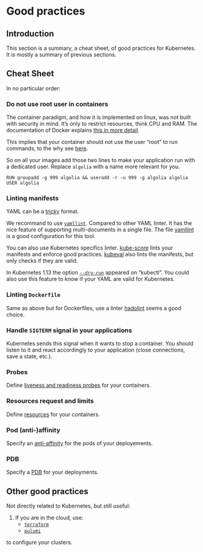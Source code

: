 # Good practices

## Introduction

This section is a summary, a cheat sheet, of good practices for Kubernetes. It is mostly a summary of previous sections.

## Cheat Sheet

In no particular order:

### Do not use root user in containers

The container paradigm, and how it is implemented on linux, was not built with security in mind. It’s only to restrict resources, think CPU and RAM. The documentation of Docker explains [this in more detail](https://docs.docker.com/engine/security/security/).

This implies that your container should not use the user “root” to run commands, to the why see [here](https://medium.com/@mccode/processes-in-containers-should-not-run-as-root-2feae3f0df3b).

So on all your images add those two lines to make your application run with a dedicated user. Replace `algolia` with a name more relevant for you.

```docker
RUN groupadd -g 999 algolia && useradd -r -u 999 -g algolia algolia
USER algolia
```

### Linting manifests

YAML can be a [tricky](https://docs.saltstack.com/en/latest/topics/troubleshooting/yaml_idiosyncrasies.html) format.

We recommand to use [`yamllint`](https://github.com/adrienverge/yamllint). Compared to other YAML linter. It has the nice feature of supporting multi-documents in a single file. The file [yamllint](./yamllint) is a good configuration for this tool.

You can also use Kubernetes specifics linter. [kube-score](https://github.com/zegl/kube-score) lints your manifests and enforce good practices. [kubeval](https://github.com/instrumenta/kubeval) also lints the manifests, but only checks if they are valid.

In Kubernetes 1.13 the option [`--dry-run`](https://Kubernetes.io/blog/2019/01/14/apiserver-dry-run-and-kubectl-diff/) appeared on “kubectl”. You could also use this feature to know if your YAML are valid for Kubernetes.

### Linting `Dockerfile`

Same as above but for Dockerfiles, use a linter [hadolint](https://github.com/hadolint/hadolint) seems a good choice.

### Handle `SIGTERM` signal in your applications

Kubernetes sends this signal when it wants to stop a container. You should listen to it and react accordingly to your application (close connections, save a state, etc.).

### Probes

Define [liveness and readiness probes](../11-probes) for your containers.

### Resources request and limits

Define [resources](../12-resources) for your containers.

### Pod (anti-)affinity

Specify an [anti-affinity](../13-affinity-anti-affinity) for the pods of your deployements.

### PDB

Specify a [PDB](../14-pdb) for your deployments.

## Other good practices

Not directly related to Kubernetes, but still useful:

1. If you are in the cloud, use:
    - [`terraform`](https://www.terraform.io/)
    - [`pulumi`](https://www.pulumi.com/)

to configure your clusters.